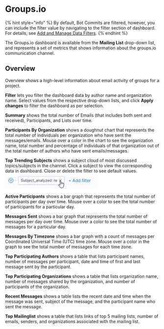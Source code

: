 # Groups.io

{% hint style="info" %}
By default, Bot Commits are filtered, however, you can include the filter value by navigating to the filter section of dashboard. For details, see [Add and Manage Data Filters](../../filter-data/add-and-manage-data-filters.md).
{% endhint %}

The Groups.io dashboard is available from the **Mailing List** drop-down list, and represents a set of metrics that shows information about the groups.io communication channel.

## Overview <a id="Groups.io-Groups.io&gt;Overview"></a>

Overview shows a high-level information about email activity of groups for a project.

**Filter** lets you filter the dashboard data by author name and organization name. Select values from the respective drop-down lists, and click **Apply changes** to filter the dashboard as per selection.

**Summary** shows the total number of Emails \(that includes both sent and received\), Participants, and Lists over time.

**Participants By Organization** shows a doughnut chart that represents the total number of individuals per organization who have sent the messages/emails. Mouse over a color in the chart to see the organization name, total number and percentage of individuals of that organization out of the total number of authors who have sent emails/messages.

**Top Trending Subjects** shows a subject cloud of most discussed topics/subjects in the channel. Click a subject to view the corresponding data in dashboard. Close or delete the filter to see default values. ![](../../../.gitbook/assets/clear-filter.png) 

**Active Participants** shows a bar graph that represents the total number of participants per day over time. Mouse over a color to see the total number of participants for a particular day.

**Messages Sent** shows a bar graph that represents the total number of messages per day over time. Mouse over a color to see the total number of messages for a particular day.

**Messages By Timezone** shows a bar graph with a count of messages per Coordinated Universal Time \(UTC\) time zone. Mouse over a color in the graph to see the total number of messages for each time zone.

**Top Participating Authors** shows a table that lists participant names, number of messages per participant, date and time of first and last message sent by the participant.

**Top Participating Organizations** shows a table that lists organization name, number of messages shared by the organization, and number of participants of the organization.

**Recent Messages** shows a table lists the recent date and time when the message was sent, subject of the message, and the participant name who sent the message.

**Top Mailinglist** shows a table that lists links of top 5 mailing lists, number of emails, senders, and organizations associated with the mailing list.

